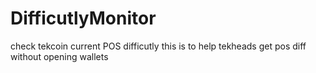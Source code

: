 # DifficutlyMonitor
check tekcoin current POS difficutly
this is to help tekheads get pos diff without opening wallets
